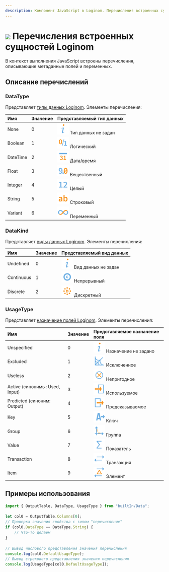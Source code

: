 ```yaml
---
description: Компонент JavaScript в Loginom. Перечисления встроенных сущностей Loginom. Типы данных Loginom. Виды данных Loginom. Назначение полей Loginom. Примеры.
---
```

# ![](./../../../images/icons/components/javascript_default.svg) Перечисления встроенных сущностей Loginom

В контекст выполнения JavaScript встроены перечисления, описывающие метаданные полей и переменных.

## Описание перечислений

### DataType

Представляет [типы данных Loginom](./../../../data/datatype.md). Элементы перечисления:

| Имя       | Значение |  Представляемый тип данных |
| :-------- | :------  | :------ |
| None      | 0        | ![](./../../../images/icons/common/usage-types/unspecified_default.svg) Тип данных не задан |
| Boolean   | 1        | ![](./../../../images/icons/common/data-types/boolean_default.svg) Логический |
| DateTime  | 2        | ![](./../../../images/icons/common/data-types/datetime_default.svg) Дата/время |
| Float     | 3        | ![](./../../../images/icons/common/data-types/float_default.svg) Вещественный |
| Integer   | 4        | ![](./../../../images/icons/common/data-types/integer_default.svg) Целый |
| String    | 5        | ![](./../../../images/icons/common/data-types/string_default.svg) Строковый |
| Variant   | 6        | ![](./../../../images/icons/common/data-types/variant_default.svg) Переменный |

### DataKind

Представляет [виды данных Loginom](./../../../data/datakind.md). Элементы перечисления:

| Имя       | Значение |  Представляемый вид данных |
| :-------- | :------  | :------ |
| Undefined  | 0        | ![](./../../../images/icons/common/usage-types/unspecified_default.svg) Вид данных не задан |
| Continuous | 1        | ![](./../../../images/icons/common/data-types/continuous_default.svg) Непрерывный |
| Discrete   | 2        | ![](./../../../images/icons/common/data-types/discrete_default.svg) Дискретный |

### UsageType

Представляет [назначение полей Loginom](./../../../data/datasetfieldfeatures.md). Элементы перечисления:

| Имя       | Значение |  Представляемое назначение поля |
| :-------- | :------  | :------ |
| Unspecified | 0        | ![](./../../../images/icons/common/usage-types/unspecified_default.svg) Назначение не задано |
| Excluded    | 1        | ![](./../../../images/icons/common/usage-types/unused_default.svg) Исключенное |
| Useless     | 2        | ![](./../../../images/icons/common/usage-types/useless_default.svg) Непригодное |
| Active (синонимы: Used, Input)     | 3        | ![](./../../../images/icons/common/usage-types/active_default.svg) Используемое |
| Predicted (синоним: Output)   | 4        | ![](./../../../images/icons/common/usage-types/predicted_default.svg) Предсказываемое |
| Key         | 5        | ![](./../../../images/icons/common/usage-types/source_default.svg) Ключ |
| Group       | 6        | ![](./../../../images/icons/common/usage-types/group_default.svg) Группа |
| Value       | 7        | ![](./../../../images/icons/common/usage-types/value_default.svg) Показатель |
| Transaction | 8        | ![](./../../../images/icons/common/usage-types/transaction_default.svg) Транзакция |
| Item        | 9        | ![](./../../../images/icons/common/usage-types/item_default.svg) Элемент |

## Примеры использования

```javascript
import { OutputTable, DataType, UsageType } from "builtIn/Data";

let col0 = OutputTable.Columns[0];
// Проверка значения свойства с типом "перечисление"
if (col0.DataType == DataType.String) {
    // Что-то делаем
}

// Вывод числового представления значения перечисления
console.log(col0.DefaultUsageType);
// Вывод строкового представления значения перечисления
console.log(UsageType[col0.DefaultUsageType]);
```